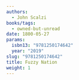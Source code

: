 ```yaml
---
authors:
  - John Scalzi
books/tags:
  - owned-but-unread
date: 1800-05-27
params:
  isbn13: "9781250174642"
  year: "2019"
slug: "9781250174642"
title: Fuzzy Nation
weight: 1
---
```


<!--more-->
